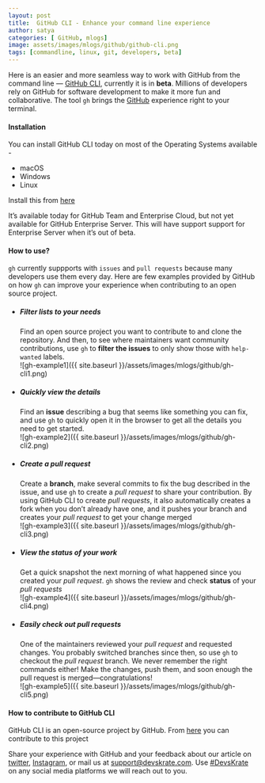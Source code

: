 ```yaml
---
layout: post
title:  GitHub CLI - Enhance your command line experience
author: satya
categories: [ GitHub, mlogs]
image: assets/images/mlogs/github/github-cli.png
tags: [commandline, linux, git, developers, beta]
---
```


Here is an easier and more seamless way to work with GitHub from the command line — [GitHub CLI](https://cli.github.com/), currently it is in **beta**. Millions of developers rely on GitHub for software development to make it more fun and collaborative.
The tool `gh` brings the [GitHub](https://github.com/) experience right to your terminal.


#### Installation 
You can install GitHub CLI today on most of the Operating Systems available -
- macOS     
- Windows     
- Linux     

Install this from [here](https://github.com/cli/cli#installation-and-upgrading)

It’s available today for GitHub Team and Enterprise Cloud, but not yet available for GitHub Enterprise Server. This will have support support for Enterprise Server when it’s out of beta.

#### How to use?
`gh` currently suppports with `issues` and `pull requests` because many developers use them every day. Here are few examples provided by GitHub on how `gh` can improve your experience when contributing to an open source project.

- #####  Filter lists to your needs
    Find an open source project you want to contribute to and clone the repository. And then, to see where maintainers want community contributions, use `gh` to **filter the issues** to only show those with `help-wanted` labels.      
        ![gh-example1]({{ site.baseurl }}/assets/images/mlogs/github/gh-cli1.png)  
- #####  Quickly view the details
    Find an **issue** describing a bug that seems like something you can fix, and use `gh` to quickly open it in the browser to get all the details you need to get started.      
        ![gh-example2]({{ site.baseurl }}/assets/images/mlogs/github/gh-cli2.png) 
- #####  Create a pull request
    Create a **branch**, make several commits to fix the bug described in the issue, and use `gh` to create a *pull request* to share your contribution. By using GitHub CLI to create *pull requests*, it also automatically creates a fork when you don’t already have one, and it pushes your branch and creates your *pull request* to get your change merged      
        ![gh-example3]({{ site.baseurl }}/assets/images/mlogs/github/gh-cli3.png) 
- #####  View the status of your work
    Get a quick snapshot the next morning of what happened since you created your *pull request*. `gh` shows the review and check **status** of your *pull requests*      
        ![gh-example4]({{ site.baseurl }}/assets/images/mlogs/github/gh-cli4.png) 
- #####  Easily check out pull requests
    One of the maintainers reviewed your *pull request* and requested changes. You probably switched branches since then, so use `gh` to checkout the *pull request* branch. We never remember the right commands either! Make the changes, push them, and soon enough the pull request is merged—congratulations!     
        ![gh-example5]({{ site.baseurl }}/assets/images/mlogs/github/gh-cli5.png) 

####  How to contribute to GitHub CLI

GitHub CLI is an open-source project by GitHub. From [here](http://github.com/cli/cli) you can contribute to this project

Share your experience with GitHub and your feedback about our article on [twitter](https://twitter.com/devskrate), [Instagram](https://instagram.com/devskrate), or mail us at [support@devskrate.com](mailto:support@devskrate.com). Use [#DevsKrate](https://devskrate.com) on any social media platforms we will reach out to you.
